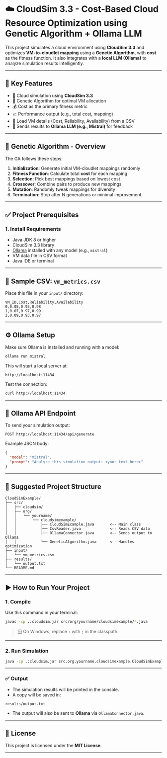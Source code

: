 # ☁️ CloudSim 3.3 - Cost-Based Cloud Resource Optimization using Genetic Algorithm + Ollama LLM

This project simulates a cloud environment using **CloudSim 3.3** and optimizes **VM-to-cloudlet mapping** using a **Genetic Algorithm**, with **cost** as the fitness function. It also integrates with a **local LLM (Ollama)** to analyze simulation results intelligently.

---

## 📌 Key Features

- 🧪 Cloud simulation using **CloudSim 3.3**
- 🤖 Genetic Algorithm for optimal VM allocation
- 💰 Cost as the primary fitness metric
- 📈 Performance output (e.g., total cost, mapping)
- 📁 Load VM details (Cost, Reliability, Availability) from a CSV
- 🤝 Sends results to **Ollama LLM (e.g., Mistral)** for feedback

---

## 🧬 Genetic Algorithm - Overview

The GA follows these steps:

1. **Initialization**: Generate initial VM-cloudlet mappings randomly  
2. **Fitness Function**: Calculate total **cost** for each mapping  
3. **Selection**: Pick best mappings based on lowest cost  
4. **Crossover**: Combine pairs to produce new mappings  
5. **Mutation**: Randomly tweak mappings for diversity  
6. **Termination**: Stop after N generations or minimal improvement  

---

## ✅ Project Prerequisites

### 1. Install Requirements

- Java JDK 8 or higher  
- CloudSim 3.3 library  
- [Ollama](https://ollama.com/) installed with any model (e.g., `mistral`)  
- VM data file in CSV format  
- Java IDE or terminal  

---

## 🧾 Sample CSV: `vm_metrics.csv`

Place this file in your `input/` directory:

```csv
VM_ID,Cost,Reliability,Availability
0,0.05,0.95,0.98
1,0.07,0.97,0.99
2,0.09,0.93,0.97
```

---

## ⚙️ Ollama Setup

Make sure Ollama is installed and running with a model:

```bash
ollama run mistral
```

This will start a local server at:

```
http://localhost:11434
```

Test the connection:

```bash
curl http://localhost:11434
```

---

## 📡 Ollama API Endpoint

To send your simulation output:

```http
POST http://localhost:11434/api/generate
```

Example JSON body:

```json
{
  "model": "mistral",
  "prompt": "Analyze this simulation output: <your text here>"
}
```

---

## 📁 Suggested Project Structure

```
CloudSimExample/
├── src/
│   ├── cloudsim/
│   ├── org/
│   │   └── yourname/
│   │       └── cloudsimexample/
│   │           ├── CloudSimExample.java       <-- Main class
│   │           ├── CsvReader.java             <-- Reads CSV data
│   │           ├── OllamaConnector.java       <-- Sends output to Ollama
│   │           └── GeneticAlgorithm.java      <-- Handles optimization
├── input/
│   └── vm_metrics.csv
├── results/
│   └── output.txt
└── README.md
```

---

## ▶️ How to Run Your Project

### 1. Compile

Use this command in your terminal:

```bash
javac -cp .:cloudsim.jar src/org/yourname/cloudsimexample/*.java
```

> 🪟 On Windows, replace `:` with `;` in the classpath.

---

### 2. Run Simulation

```bash
java -cp .:cloudsim.jar src.org.yourname.cloudsimexample.CloudSimExample
```

---

### ✅ Output

- The simulation results will be printed in the console.
- A copy will be saved in:

```
results/output.txt
```

- The output will also be sent to **Ollama** via `OllamaConnector.java`.

---

## 📄 License

This project is licensed under the **MIT License**.

---


